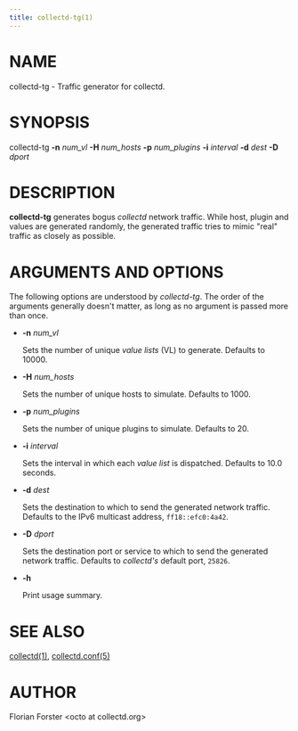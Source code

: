 ```yaml
---
title: collectd-tg(1)
---
```

# NAME

collectd-tg - Traffic generator for collectd.

# SYNOPSIS

collectd-tg **-n** _num\_vl_ **-H** _num\_hosts_ **-p** _num\_plugins_ **-i** _interval_ **-d** _dest_ **-D** _dport_

# DESCRIPTION

**collectd-tg** generates bogus _collectd_ network traffic. While host, plugin
and values are generated randomly, the generated traffic tries to mimic "real"
traffic as closely as possible.

# ARGUMENTS AND OPTIONS

The following options are understood by _collectd-tg_. The order of the
arguments generally doesn't matter, as long as no argument is passed more than
once.

- **-n** _num\_vl_

    Sets the number of unique _value lists_ (VL) to generate. Defaults to 10000.

- **-H** _num\_hosts_

    Sets the number of unique hosts to simulate. Defaults to 1000.

- **-p** _num\_plugins_

    Sets the number of unique plugins to simulate. Defaults to 20.

- **-i** _interval_

    Sets the interval in which each _value list_ is dispatched. Defaults to 10.0
    seconds.

- **-d** _dest_

    Sets the destination to which to send the generated network traffic. Defaults
    to the IPv6 multicast address, `ff18::efc0:4a42`.

- **-D** _dport_

    Sets the destination port or service to which to send the generated network
    traffic. Defaults to _collectd's_ default port, `25826`.

- **-h**

    Print usage summary.

# SEE ALSO

[collectd(1)](./collectd.md),
[collectd.conf(5)](./collectd.conf.md)

# AUTHOR

Florian Forster &lt;octo at collectd.org>
